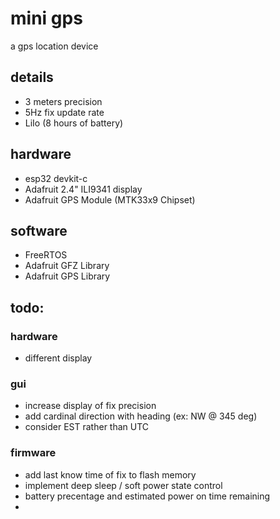 # mini gps

a gps location device

## details

- 3 meters precision
- 5Hz fix update rate
- LiIo (8 hours of battery)

## hardware

- esp32 devkit-c
- Adafruit 2.4" ILI9341 display
- Adafruit GPS Module (MTK33x9 Chipset)

## software

- FreeRTOS
- Adafruit GFZ Library
- Adafruit GPS Library

## todo:

### hardware

- different display

### gui

- increase display of fix precision
- add cardinal direction with heading (ex: NW @ 345 deg)
- consider EST rather than UTC

### firmware

- add last know time of fix to flash memory
- implement deep sleep / soft power state control
- battery precentage and estimated power on time remaining
-

